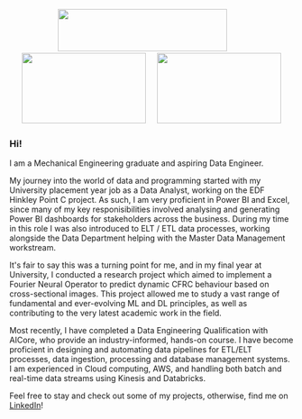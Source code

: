 <p align="center">
  <img src="https://github.com/elliotbancroft10/elliotbancroft10/assets/142234015/0e757fb8-1aae-495c-bcad-739197ad552b" width="300" height="75" style="margin-bottom: -8px;">
&nbsp; &nbsp; &nbsp; &nbsp;
  <img src="https://github.com/elliotbancroft10/elliotbancroft10/assets/142234015/2d018206-8309-49d4-99b3-9069112a0b27" width="220" height="125">
&nbsp; &nbsp;
  <img src="https://github.com/elliotbancroft10/elliotbancroft10/assets/142234015/102ca974-7da1-4fdc-9aac-af49233a4e27" width="220" height="125">
</p>

### Hi!

I am a Mechanical Engineering graduate and aspiring Data Engineer. 

My journey into the world of data and programming started with my University placement year job as a Data Analyst, working on the EDF Hinkley Point C project. As such, I am very proficient in Power BI and Excel, since many of my key responisibilities involved analysing and generating Power BI dashboards for stakeholders across the business. During my time in this role I was also introduced to ELT / ETL data processes, working alongside the Data Department helping with the Master Data Management workstream.  

It's fair to say this was a turning point for me, and in my final year at University, I conducted a research project which aimed to implement a Fourier Neural Operator to predict dynamic CFRC behaviour based on cross-sectional images. This project allowed me to study a vast range of fundamental and ever-evolving ML and DL principles, as well as contributing to the very latest academic work in the field.

Most recently, I have completed a Data Engineering Qualification with AICore, who provide an industry-informed, hands-on course. I have become proficient in designing and automating data pipelines for ETL/ELT processes, data ingestion, processing and database management systems. I am experienced in Cloud computing, AWS, and handling both batch and real-time data streams using Kinesis and Databricks.

Feel free to stay and check out some of my projects, otherwise, find me on [LinkedIn](https://www.linkedin.com/in/elliotbancroft/)!

